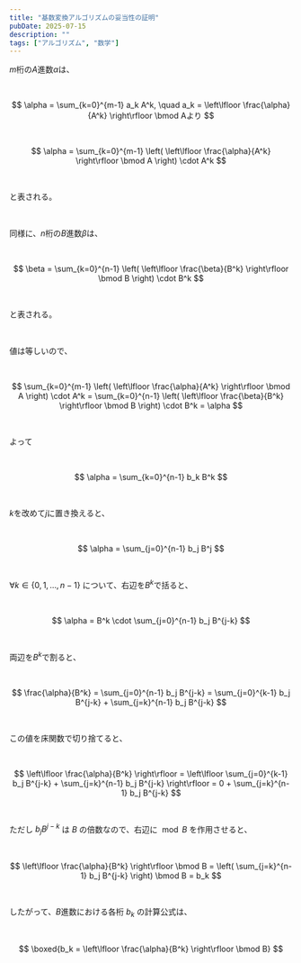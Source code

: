 ```yaml
---
title: "基数変換アルゴリズムの妥当性の証明"
pubDate: 2025-07-15
description: ""
tags: ["アルゴリズム", "数学"]
---
```


$m$桁の$A$進数$\alpha$は、

<br />

$$
\alpha = \sum_{k=0}^{m-1} a_k A^k, \quad a_k = \left\lfloor \frac{\alpha}{A^k} \right\rfloor \bmod Aより
$$

<br />

$$
\alpha = \sum_{k=0}^{m-1} \left( \left\lfloor \frac{\alpha}{A^k} \right\rfloor \bmod A \right) \cdot A^k
$$

<br />

と表される。

<br />

同様に、$n$桁の$B$進数$\beta$は、

<br />

$$
\beta = \sum_{k=0}^{n-1} \left( \left\lfloor \frac{\beta}{B^k} \right\rfloor \bmod B \right) \cdot B^k
$$

<br />

と表される。

<br />

値は等しいので、

<br />

$$
\sum_{k=0}^{m-1} \left( \left\lfloor \frac{\alpha}{A^k} \right\rfloor \bmod A \right) \cdot A^k
= \sum_{k=0}^{n-1} \left( \left\lfloor \frac{\beta}{B^k} \right\rfloor \bmod B \right) \cdot B^k = \alpha
$$

<br />

よって

<br />

$$
\alpha = \sum_{k=0}^{n-1} b_k B^k
$$

<br />

$k$を改めて$j$に置き換えると、

<br />

$$
\alpha = \sum_{j=0}^{n-1} b_j B^j
$$

<br />

$\forall k \in \{0, 1, \dots, n-1\}$ について、右辺を$B^k$で括ると、

<br />

$$
\alpha = B^k \cdot \sum_{j=0}^{n-1} b_j B^{j-k}
$$

<br />

両辺を$B^k$で割ると、

<br />

$$
\frac{\alpha}{B^k} = \sum_{j=0}^{n-1} b_j B^{j-k}
= \sum_{j=0}^{k-1} b_j B^{j-k} + \sum_{j=k}^{n-1} b_j B^{j-k}
$$

<br />

この値を床関数で切り捨てると、

<br />

$$
\left\lfloor \frac{\alpha}{B^k} \right\rfloor
= \left\lfloor \sum_{j=0}^{k-1} b_j B^{j-k} + \sum_{j=k}^{n-1} b_j B^{j-k} \right\rfloor
= 0 + \sum_{j=k}^{n-1} b_j B^{j-k}
$$

<br />

ただし $b_j B^{j-k}$ は $B$ の倍数なので、右辺に $\bmod B$ を作用させると、

<br />

$$
\left\lfloor \frac{\alpha}{B^k} \right\rfloor \bmod B
= \left( \sum_{j=k}^{n-1} b_j B^{j-k} \right) \bmod B
= b_k
$$

<br />

したがって、$B$進数における各桁 $b_k$ の計算公式は、

<br />

$$
\boxed{b_k = \left\lfloor \frac{\alpha}{B^k} \right\rfloor \bmod B}
$$

<br />
